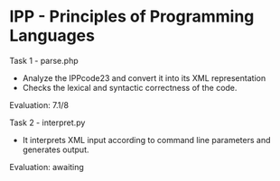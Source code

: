 # IPP - Principles of Programming Languages

Task 1 - parse.php
 - Analyze the IPPcode23 and convert it into its XML representation
 - Checks the lexical and syntactic correctness of the code.
 
 Evaluation: 7.1/8
 
 Task 2 - interpret.py
  - It interprets XML input according to command line parameters and generates output.
  
  Evaluation: awaiting
